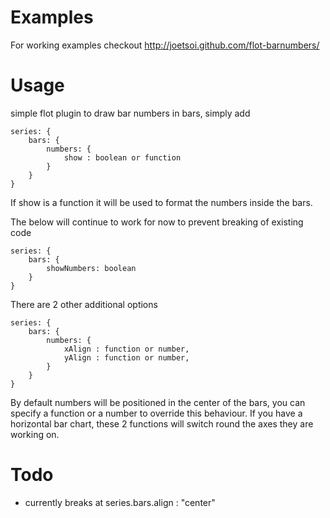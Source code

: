 Examples
========
For working examples checkout http://joetsoi.github.com/flot-barnumbers/

Usage
=====
simple flot plugin to draw bar numbers in bars, simply add

    series: {
        bars: {
            numbers: {
                show : boolean or function
            }
        }
    }

If show is a function it will be used to format the numbers inside the bars.

The below will continue to work for now to prevent breaking of existing code

    series: {
        bars: {
            showNumbers: boolean
        }
    }

There are 2 other additional options

    series: {
        bars: {
            numbers: {
                xAlign : function or number,
                yAlign : function or number,
            }
        }
    }

By default numbers will be positioned in the center of the bars, you can
specify a function or a number to override this behaviour. If you have a
horizontal bar chart, these 2 functions will switch round the axes they
are working on.


Todo
====
* currently breaks at series.bars.align : "center"
